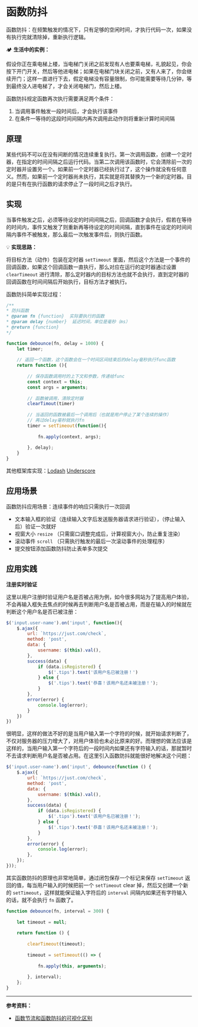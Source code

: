 # 函数防抖

函数防抖：在频繁触发的情况下，只有足够的空闲时间，才执行代码一次，如果没有执行完就清除掉，重新执行逻辑。

🏕 **生活中的实例：**

假设你正在乘电梯上楼，当电梯门关闭之前发现有人也要乘电梯，礼貌起见，你会按下开门开关，然后等他进电梯；如果在电梯门块关闭之前，又有人来了，你会继续开门；这样一直进行下去，假定电梯没有容量限制，你可能需要等待几分钟，等到最终没人进电梯了，才会关闭电梯门，然后上楼。

函数防抖规定函数再次执行需要满足两个条件：

1. 当调用事件触发一段时间后，才会执行该事件
2. 在条件一等待的这段时间间隔内再次调用此动作则将重新计算时间间隔

## 原理

某些代码不可以在没有间断的情况连续重复执行。第一次调用函数，创建一个定时器，在指定的时间间隔之后运行代码。当第二次调用该函数时，它会清除前一次的定时器并设置另一个。如果前一个定时器已经执行过了，这个操作就没有任何意义。然而，如果前一个定时器尚未执行，其实就是将其替换为一个新的定时器。目的是只有在执行函数的请求停止了一段时间之后才执行。

## 实现

当事件触发之后，必须等待设定的时间间隔之后，回调函数才会执行，假若在等待的时间内，事件又触发了则重新再等待设定的时间间隔，直到事件在设定的时间间隔内事件不被触发，那么最后一次触发事件后，则执行函数。

💡 **实现思路：**

将目标方法（动作）包装在定时器 `setTimeout` 里面，然后这个方法是一个事件的回调函数，如果这个回调函数一直执行，那么对应在运行的定时器通过设置 `clearTimeout` 进行清除，那么定时器内的目标方法也就不会执行，直到定时器的回调函数在时间间隔后开始执行，目标方法才被执行。

函数防抖简单实现过程：

```js
/**
* 防抖函数
* @param fn {function}  实际要执行的函数
* @param delay {number}  延迟时间，单位是毫秒（ms）
* @return {function}
*/

function debounce(fn, delay = 1000) {
    let timer;
    
    // 返回一个函数，这个函数会在一个时间区间结束后的delay毫秒执行func函数
    return function (){
        
        // 保存函数调用时的上下文和参数，传递给func
        const context = this;
        const args = arguments;
        
        // 函数被调用，清除定时器
        clearTimout(timer)
        
        // 当返回的函数被最后一个调用后（也就是用户停止了某个连续的操作）
        // 再过delay毫秒就执行fn
        timer = setTimeout(function(){
            
            fn.apply(context, args);
            
        }, delay);
    }
}
```

其他框架库实现：[Lodash](https://github.com/lodash/lodash/blob/master/debounce.js) [Underscore](https://underscorejs.org/#debounce)

## 应用场景

函数防抖应用场景：连续事件的响应只需执行一次回调

- 文本输入框的验证（连续输入文字后发送服务器请求进行验证），（停止输入后）验证一次就好
- 视窗大小 `resize` （只需窗口调整完成后，计算视窗大小，防止重复渲染）
- 滚动事件 `scroll` （只需执行触发的最后一次滚动事件的处理程序）
- 提交按钮添加函数防抖防止表单多次提交

## 应用实践

**注册实时验证**

这里以用户注册时验证用户名是否被占用为例，如今很多网站为了提高用户体验，不会再输入框失去焦点的时候再去判断用户名是否被占用，而是在输入的时候就在判断这个用户名是否已被注册：

```js
$('input.user-name').on('input', function(){
    $.ajax({
        url: `https://just.com/check`,
        method: 'post',
        data: {
            username: $(this).val(),
        },
        success(data) {
            if (data.isRegistered) {
                $('.tips').text('该用户名已被注册！')
            } else {
                $('.tips').text('恭喜！该用户名还未被注册！');
            }
        },
        error(error) {
            console.log(error);
        }
    })
})
```

很明显，这样的做法不好的是当用户输入第一个字符的时候，就开始请求判断了，不仅对服务器的压力增大了，对用户体验也未必比原来的好。而理想的做法应该是这样的，当用户输入第一个字符后的一段时间内如果还有字符输入的话，那就暂时不去请求判断用户名是否被占用。在这里引入函数防抖就能很好地解决这个问题：

```js
$('input.user-name').on('input', debounce(function () {
    $.ajax({
        url: `https://just.com/check`,
        method: 'post',
        data: {
            username: $(this).val(),
        },
        success(data) {
            if (data.isRegistered) {
                $('.tips').text('该用户名已被注册！');
            } else {
                $('.tips').text('恭喜！该用户名还未被注册！');
            }
        },
        error(error) {
            console.log(error);
        },
    });
}));
```

其实函数防抖的原理也非常地简单，通过闭包保存一个标记来保存 `setTimeout` 返回的值，每当用户输入的时候把前一个 `setTimeout` clear 掉，然后又创建一个新的 `setTimeout`，这样就能保证输入字符后的 `interval` 间隔内如果还有字符输入的话，就不会执行 `fn` 函数了。

```js
function debounce(fn, interval = 300) {
    
    let timeout = null;
    
    return function () {
        
        clearTimeout(timeout);
        
        timeout = setTimeout(() => {
            
            fn.apply(this, arguments);
            
        }, interval);
    };
}
```

---

**参考资料：**

* [函数节流和函数防抖的可视化区别](http://demo.nimius.net/debounce_throttle/)
